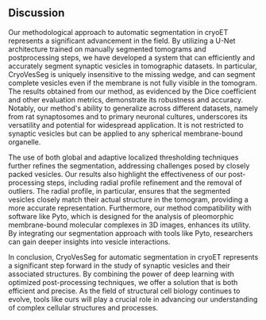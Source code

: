 ## Discussion

Our methodological approach to automatic segmentation in cryoET represents a significant advancement in the field. 
By utilizing a U-Net architecture trained on manually segmented tomograms and postprocessing steps, we have developed a system that can efficiently and accurately segment synaptic vesicles in tomographic datasets. 
In particular, CryoVesSeg is uniquely insensitive to the missing wedge, and can segment complete vesicles even if the membrane is not fully visible in the tomogram.
The results obtained from our method, as evidenced by the Dice coefficient and other evaluation metrics, demonstrate its robustness and accuracy. 
Notably, our method's ability to generalize across different datasets, namely from rat synaptosomes and to primary neuronal cultures, underscores its versatility and potential for widespread application.
It is not restricted to synaptic vesicles but can be applied to any spherical membrane-bound organelle. 

The use of both global and adaptive localized thresholding techniques further refines the segmentation, addressing challenges posed by closely packed vesicles. 
Our results also highlight the effectiveness of our post-processing steps, including radial profile refinement and the removal of outliers. 
The radial profile, in particular, ensures that the segmented vesicles closely match their actual structure in the tomogram, providing a more accurate representation.
Furthermore, our method compatibility with software like Pyto, which is designed for the analysis of pleomorphic membrane-bound molecular complexes in 3D images, enhances its utility. 
By integrating our segmentation approach with tools like Pyto, researchers can gain deeper insights into vesicle interactions.

In conclusion, CryoVesSeg for automatic segmentation in cryoET represents a significant step forward in the study of synaptic vesicles and their associated structures. 
By combining the power of deep learning with optimized post-processing techniques, we offer a solution that is both efficient and precise. 
As the field of structural cell biology continues to evolve, tools like ours will play a crucial role in advancing our understanding of complex cellular structures and processes.

